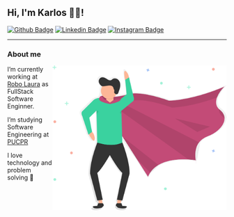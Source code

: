 
## Hi, I'm Karlos 🙋‍♂️!

[![Github Badge](https://img.shields.io/badge/GitHub-100000?style=for-the-badge&logo=github&logoColor=white)](https://github.com/karlos-silva)
[![Linkedin Badge](https://img.shields.io/badge/LinkedIn-0077B5?style=for-the-badge&logo=linkedin&logoColor=white)](https://www.linkedin.com/in/karlossilva/)
[![Instagram Badge](https://img.shields.io/badge/Instagram-E4405F?style=for-the-badge&logo=instagram&logoColor=white)](https://www.instagram.com/karlos.dev/)

---
### About me
<div>
  <img align="right" src="./assets/dev3.svg" width="400px">
  <p>
  I’m currently working at <a href="https://laura-br.com/">Robo Laura</a> as  FullStack Software Enginner. 
  </p>

  <p>
  I’m studying Software Engineering at <a href="https://www.pucpr.br/">PUCPR</a>
  </p>

  <p>I love technology and problem solving 🖤</p>

</div>
